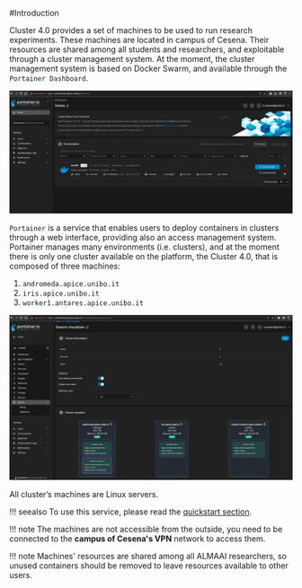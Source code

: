 #Introduction

Cluster 4.0 provides a set of machines to be used to run research experiments. 
These machines are located in campus of Cesena.
Their resources are shared among all students and researchers, and exploitable through a cluster management system.
At the moment, the cluster management system is based on Docker Swarm, and available through the `Portainer Dashboard`. 

![](./images/portainer_environments.png)

`Portainer` is a service that enables users to deploy containers in clusters through a web interface, providing also an access management system. Portainer manages many environments (i.e. clusters), and at the moment there is only one cluster available on the platform, the Cluster 4.0, that is composed of three machines:

1. `andromeda.apice.unibo.it`
2. `iris.apice.unibo.it`
3. `worker1.antares.apice.unibo.it`

![](./images/cluster-nodes.png)

All cluster’s machines are Linux servers.

!!! seealso
    To use this service, please read the [quickstart section](./quickstart.md).

!!! note
    The machines are not accessible from the outside, you need to be connected to the **campus of Cesena's VPN** network to access them.

!!! note
    Machines' resources are shared among all ALMAAI researchers, so unused containers should be removed to leave resources available to other users.